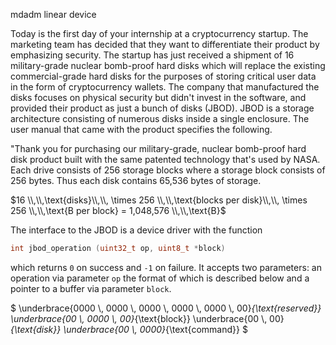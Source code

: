 mdadm linear device

Today is the first day of your internship at a cryptocurrency startup. The marketing team has decided that they want to differentiate their product by emphasizing security. The startup has just received a shipment of 16 military-grade nuclear bomb-proof hard disks which will replace the existing commercial-grade hard disks for the purposes of storing critical user data in the form of cryptocurrency wallets. The company that manufactured the disks focuses on physical security but didn't invest in the software, and provided their product as just a bunch of disks (JBOD). JBOD is a storage architecture consisting of numerous disks inside a single enclosure. The user manual that came with the product specifies the following.

"Thank you for purchasing our military-grade, nuclear bomb-proof hard disk product built with the same patented technology that's used by NASA. Each drive consists of 256 storage blocks where a storage block consists of 256 bytes. Thus each disk contains 65,536 bytes of storage.

$16 \\,\\,\text{disks}\\,\\, \times 256 \\,\\,\text{blocks per disk}\\,\\, \times 256 \\,\\,\text{B per block} = 1,048,576 \\,\\,\text{B}$

The interface to the JBOD is a device driver with the function

```c
int jbod_operation (uint32_t op, uint8_t *block)
```

which returns `0` on success and `-1` on failure. It accepts two parameters: an operation via parameter `op` the format of which is described below and a pointer to a buffer via parameter `block`.

$
\\underbrace{0000 \\, 0000 \\, 0000 \\, 0000 \\, 0000 \\, 00}_{\text{reserved}}
\\underbrace{00 \\, 0000 \\, 00}_{\text{block}}
\\underbrace{00 \\, 00}_{\text{disk}}
\\underbrace{00 \\, 0000}_{\text{command}}
$